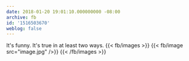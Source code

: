 ```yaml
---
date: 2018-01-20 19:01:10.000000000 -08:00
archive: fb
id: '1516503670'
weblog: false
---
```


It's funny. It's true in at least two ways.
{{< fb/images >}}
{{< fb/image src="image.jpg" />}}
{{< /fb/images >}}
